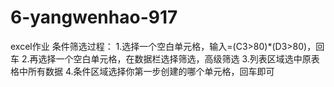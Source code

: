 # 6-yangwenhao-917
excel作业
条件筛选过程：
1.选择一个空白单元格，输入=(C3>80)*(D3>80)，回车
2.再选择一个空白单元格，在数据栏选择筛选，高级筛选
3.列表区域选中原表格中所有数据
4.条件区域选择你第一步创建的哪个单元格，回车即可
